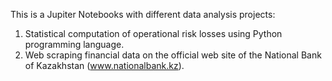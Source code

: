 This is a Jupiter Notebooks with different data analysis projects:
1. Statistical computation of operational risk losses using Python programming language.
2. Web scraping financial data on the official web site of the National Bank of Kazakhstan (www.nationalbank.kz).
